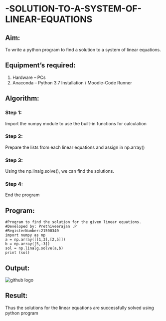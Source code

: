 # -SOLUTION-TO-A-SYSTEM-OF-LINEAR-EQUATIONS
## Aim:
To write a python program to find a solution to a system of linear equations.
## Equipment’s required:
1. 	Hardware – PCs
2. 	Anaconda – Python 3.7 Installation / Moodle-Code Runner
## Algorithm:
### Step 1: 
Import the numpy module to use the built-in functions for calculation
### Step 2: 
Prepare the lists from each linear equations and assign in np.array()
### Step 3: 
Using the np.linalg.solve(), we can find the solutions.
### Step 4: 
End the program
## Program:
```
#Program to find the solution for the given linear equations.
#Developed by: Prethiveerajan .P
#RegisterNumber:21500340
import numpy as np
a = np.array([[1,3],[2,5]])
b = np.array([5,-3])
sol = np.linalg.solve(a,b)
print (sol)
```
## Output:
![github logo](numpy.png)

## Result: 
Thus the solutions for the linear equations are successfully solved using python program

